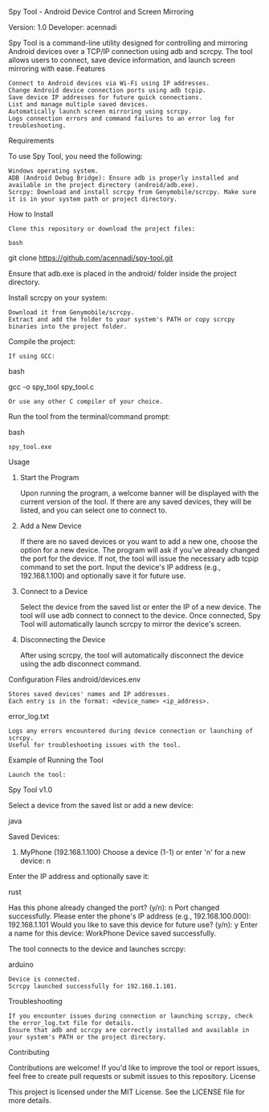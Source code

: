 Spy Tool - Android Device Control and Screen Mirroring

Version: 1.0
Developer: acennadi

Spy Tool is a command-line utility designed for controlling and mirroring Android devices over a TCP/IP connection using adb and scrcpy. The tool allows users to connect, save device information, and launch screen mirroring with ease.
Features

    Connect to Android devices via Wi-Fi using IP addresses.
    Change Android device connection ports using adb tcpip.
    Save device IP addresses for future quick connections.
    List and manage multiple saved devices.
    Automatically launch screen mirroring using scrcpy.
    Logs connection errors and command failures to an error log for troubleshooting.

Requirements

To use Spy Tool, you need the following:

    Windows operating system.
    ADB (Android Debug Bridge): Ensure adb is properly installed and available in the project directory (android/adb.exe).
    Scrcpy: Download and install scrcpy from Genymobile/scrcpy. Make sure it is in your system path or project directory.

How to Install

    Clone this repository or download the project files:

    bash

git clone https://github.com/acennadi/spy-tool.git

Ensure that adb.exe is placed in the android/ folder inside the project directory.

Install scrcpy on your system:

    Download it from Genymobile/scrcpy.
    Extract and add the folder to your system's PATH or copy scrcpy binaries into the project folder.

Compile the project:

    If using GCC:

bash

gcc -o spy_tool spy_tool.c

    Or use any other C compiler of your choice.

Run the tool from the terminal/command prompt:

bash

    spy_tool.exe

Usage
1. Start the Program

    Upon running the program, a welcome banner will be displayed with the current version of the tool.
    If there are any saved devices, they will be listed, and you can select one to connect to.

2. Add a New Device

    If there are no saved devices or you want to add a new one, choose the option for a new device.
    The program will ask if you've already changed the port for the device. If not, the tool will issue the necessary adb tcpip command to set the port.
    Input the device's IP address (e.g., 192.168.1.100) and optionally save it for future use.

3. Connect to a Device

    Select the device from the saved list or enter the IP of a new device.
    The tool will use adb connect to connect to the device.
    Once connected, Spy Tool will automatically launch scrcpy to mirror the device's screen.

4. Disconnecting the Device

    After using scrcpy, the tool will automatically disconnect the device using the adb disconnect command.

Configuration Files
android/devices.env

    Stores saved devices' names and IP addresses.
    Each entry is in the format: <device_name> <ip_address>.

error_log.txt

    Logs any errors encountered during device connection or launching of scrcpy.
    Useful for troubleshooting issues with the tool.

Example of Running the Tool

    Launch the tool:

Spy Tool v1.0

Select a device from the saved list or add a new device:

java

Saved Devices:
1. MyPhone (192.168.1.100)
Choose a device (1-1) or enter 'n' for a new device: n

Enter the IP address and optionally save it:

rust

Has this phone already changed the port? (y/n): n
Port changed successfully.
Please enter the phone's IP address (e.g., 192.168.100.000): 192.168.1.101
Would you like to save this device for future use? (y/n): y
Enter a name for this device: WorkPhone
Device saved successfully.

The tool connects to the device and launches scrcpy:

arduino

    Device is connected.
    Scrcpy launched successfully for 192.168.1.101.

Troubleshooting

    If you encounter issues during connection or launching scrcpy, check the error_log.txt file for details.
    Ensure that adb and scrcpy are correctly installed and available in your system's PATH or the project directory.

Contributing

Contributions are welcome! If you'd like to improve the tool or report issues, feel free to create pull requests or submit issues to this repository.
License

This project is licensed under the MIT License. See the LICENSE file for more details.
